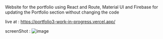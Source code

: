 Website for the portfolio
using React and Route, 
Material UI
and Firebase for updating the Portfolio section without changing the code

live at :
https://portfolio3-work-in-progress.vercel.app/

screenShot : 
![image](https://user-images.githubusercontent.com/99732661/196153494-38db8aa6-9b79-42c6-b99f-c310e5ea9e8d.png)
